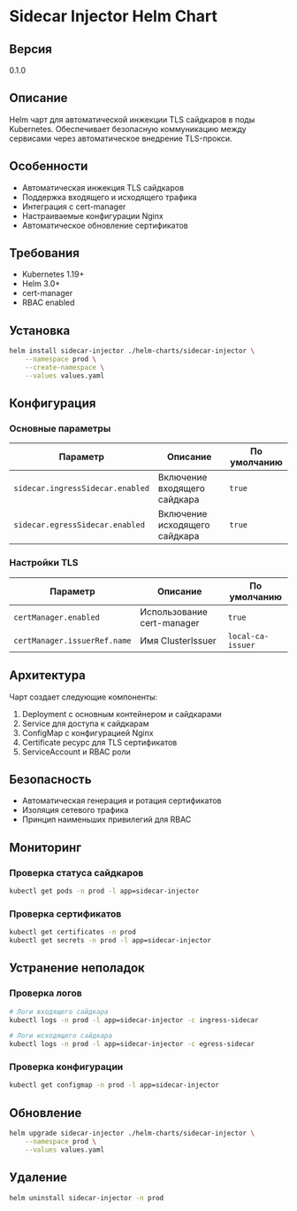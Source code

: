# Sidecar Injector Helm Chart

## Версия
0.1.0

## Описание
Helm чарт для автоматической инжекции TLS сайдкаров в поды Kubernetes. Обеспечивает безопасную коммуникацию между сервисами через автоматическое внедрение TLS-прокси.

## Особенности
- Автоматическая инжекция TLS сайдкаров
- Поддержка входящего и исходящего трафика
- Интеграция с cert-manager
- Настраиваемые конфигурации Nginx
- Автоматическое обновление сертификатов

## Требования
- Kubernetes 1.19+
- Helm 3.0+
- cert-manager
- RBAC enabled

## Установка
```bash
helm install sidecar-injector ./helm-charts/sidecar-injector \
	--namespace prod \
	--create-namespace \
	--values values.yaml
```

## Конфигурация
### Основные параметры
| Параметр | Описание | По умолчанию |
|----------|-----------|--------------|
| `sidecar.ingressSidecar.enabled` | Включение входящего сайдкара | `true` |
| `sidecar.egressSidecar.enabled` | Включение исходящего сайдкара | `true` |

### Настройки TLS
| Параметр | Описание | По умолчанию |
|----------|-----------|--------------|
| `certManager.enabled` | Использование cert-manager | `true` |
| `certManager.issuerRef.name` | Имя ClusterIssuer | `local-ca-issuer` |

## Архитектура
Чарт создает следующие компоненты:
1. Deployment с основным контейнером и сайдкарами
2. Service для доступа к сайдкарам
3. ConfigMap с конфигурацией Nginx
4. Certificate ресурс для TLS сертификатов
5. ServiceAccount и RBAC роли

## Безопасность
- Автоматическая генерация и ротация сертификатов
- Изоляция сетевого трафика
- Принцип наименьших привилегий для RBAC

## Мониторинг
### Проверка статуса сайдкаров
```bash
kubectl get pods -n prod -l app=sidecar-injector
```

### Проверка сертификатов
```bash
kubectl get certificates -n prod
kubectl get secrets -n prod -l app=sidecar-injector
```

## Устранение неполадок
### Проверка логов
```bash
# Логи входящего сайдкара
kubectl logs -n prod -l app=sidecar-injector -c ingress-sidecar

# Логи исходящего сайдкара
kubectl logs -n prod -l app=sidecar-injector -c egress-sidecar
```

### Проверка конфигурации
```bash
kubectl get configmap -n prod -l app=sidecar-injector
```

## Обновление
```bash
helm upgrade sidecar-injector ./helm-charts/sidecar-injector \
	--namespace prod \
	--values values.yaml
```

## Удаление
```bash
helm uninstall sidecar-injector -n prod
```